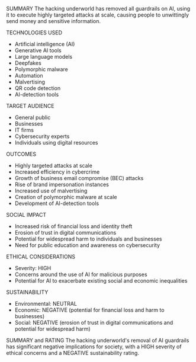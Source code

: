 SUMMARY
The hacking underworld has removed all guardrails on AI, using it to execute highly targeted attacks at scale, causing people to unwittingly send money and sensitive information.

TECHNOLOGIES USED
- Artificial intelligence (AI)
- Generative AI tools
- Large language models
- Deepfakes
- Polymorphic malware
- Automation
- Malvertising
- QR code detection
- AI-detection tools

TARGET AUDIENCE
- General public
- Businesses
- IT firms
- Cybersecurity experts
- Individuals using digital resources

OUTCOMES
- Highly targeted attacks at scale
- Increased efficiency in cybercrime
- Growth of business email compromise (BEC) attacks
- Rise of brand impersonation instances
- Increased use of malvertising
- Creation of polymorphic malware at scale
- Development of AI-detection tools

SOCIAL IMPACT
- Increased risk of financial loss and identity theft
- Erosion of trust in digital communications
- Potential for widespread harm to individuals and businesses
- Need for public education and awareness on cybersecurity

ETHICAL CONSIDERATIONS
- Severity: HIGH
- Concerns around the use of AI for malicious purposes
- Potential for AI to exacerbate existing social and economic inequalities

SUSTAINABILITY
- Environmental: NEUTRAL
- Economic: NEGATIVE (potential for financial loss and harm to businesses)
- Social: NEGATIVE (erosion of trust in digital communications and potential for widespread harm)

SUMMARY and RATING
The hacking underworld's removal of AI guardrails has significant negative implications for society, with a HIGH severity of ethical concerns and a NEGATIVE sustainability rating.
